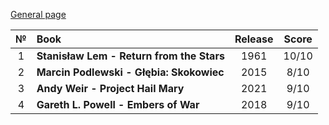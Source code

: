 [General page](../../)

|№|Book|Release|Score|
|:---:|:---|:---:|:---:|
|1|**Stanisław Lem - Return from the Stars**|1961|10/10|
|2|**Marcin Podlewski - Głębia: Skokowiec**|2015|8/10|
|3|**Andy Weir - Project Hail Mary**|2021|9/10|
|4|**Gareth L. Powell - Embers of War**|2018|9/10|
